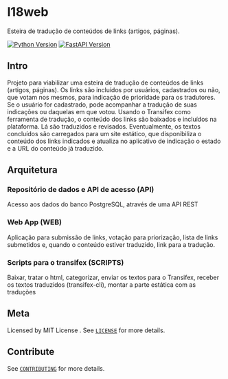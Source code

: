 # I18web

Esteira de tradução de conteúdos de links (artigos, páginas).

[![Python Version][python-image]][python-url]
[![FastAPI Version][fastapi-image]][fastapi-url]

## Intro

Projeto para viabilizar uma esteira de tradução de conteúdos de links (artigos, páginas). Os links são incluídos por usuários, cadastrados ou não, que votam nos mesmos, para indicação de prioridade para os tradutores. Se o usuário for cadastrado, pode acompanhar a tradução de suas indicações ou daquelas em que votou. Usando o Transifex como ferramenta de tradução, o conteúdo dos links são baixados e incluídos na plataforma. Lá são traduzidos e revisados. Eventualmente, os textos concluídos são carregados para um site estático, que disponibiliza o conteúdo dos links indicados e atualiza no aplicativo de indicação o estado e a URL do conteúdo já traduzido.

## Arquitetura

### Repositório de dados e API de acesso (API)

Acesso aos dados do banco PostgreSQL, através de uma API REST

### Web App (WEB)

Aplicação para submissão de links, votação para priorização, lista de links submetidos e, quando o conteúdo estiver traduzido, link para a tradução.

### Scripts para o transifex (SCRIPTS)

Baixar, tratar o html, categorizar, enviar os textos para o Transifex, receber os textos traduzidos (transifex-cli), montar a parte estática com as traduções

## Meta

Licensed by MIT License . See [``LICENSE``](LICENSE) for more details.

## Contribute

See [``CONTRIBUTING``](CONTRIBUTING.md) for more details.

<!-- Markdown link & img dfn's -->
[python-image]: https://img.shields.io/badge/python-v3.8-blue
[fastapi-image]: https://img.shields.io/badge/fastapi-0.61.0-green
[python-url]: https://www.python.org/downloads/release/python-385/
[fastapi-url]: https://fastapi.tiangolo.com/
[fastsql-url]: https://github.com/mfreeborn/fastapi-sqlalchemy
[python_dotenv-url]: https://github.com/theskumar/python-dotenv
[uvicorn-url]: https://www.uvicorn.org/
[psycopg2-url]: https://www.psycopg.org/
